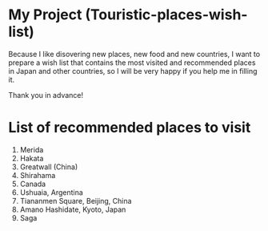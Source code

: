 # My Project (Touristic-places-wish-list)
Because I like disovering new places, new food and new countries, I want to prepare a wish list that contains the most visited and recommended places in Japan and other countries, so I will be very happy if you help me in filling it.

Thank you in advance!

# List of recommended places to visit
1. Merida
2. Hakata
3. Greatwall (China)
4. Shirahama
5. Canada
6. Ushuaia, Argentina
7. Tiananmen Square, Beijing, China
8. Amano Hashidate, Kyoto, Japan
9. Saga





